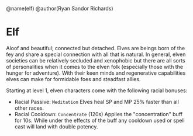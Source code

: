@name(elf)
@author(Ryan Sandor Richards)

# Elf
Aloof and beautiful; connected but detached. Elves are beings born of the fey
and share a special connection with all that is natural. In general, elven
societies can be relatively secluded and xenophobic but there are all sorts of
personalities when it comes to the elven folk (especially those with the hunger
for adventure). With their keen minds and regenerative capabilities elves can
make for formidable foes and steadfast allies.

Starting at level 1, elven characters come with the following racial bonuses:

- Racial Passive: `Meditation`
  Elves heal SP and MP 25% faster than all other races.
- Racial Cooldown: `Concentrate` (120s)
  Applies the "concentration" buff for 10s. While under the effects of the buff
  any cooldown used or spell cast will land with double potency.
